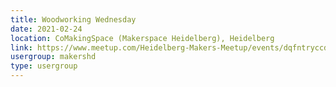 ```yaml
---
title: Woodworking Wednesday
date: 2021-02-24
location: CoMakingSpace (Makerspace Heidelberg), Heidelberg
link: https://www.meetup.com/Heidelberg-Makers-Meetup/events/dqfntryccdbgc/
usergroup: makershd
type: usergroup
---
```

